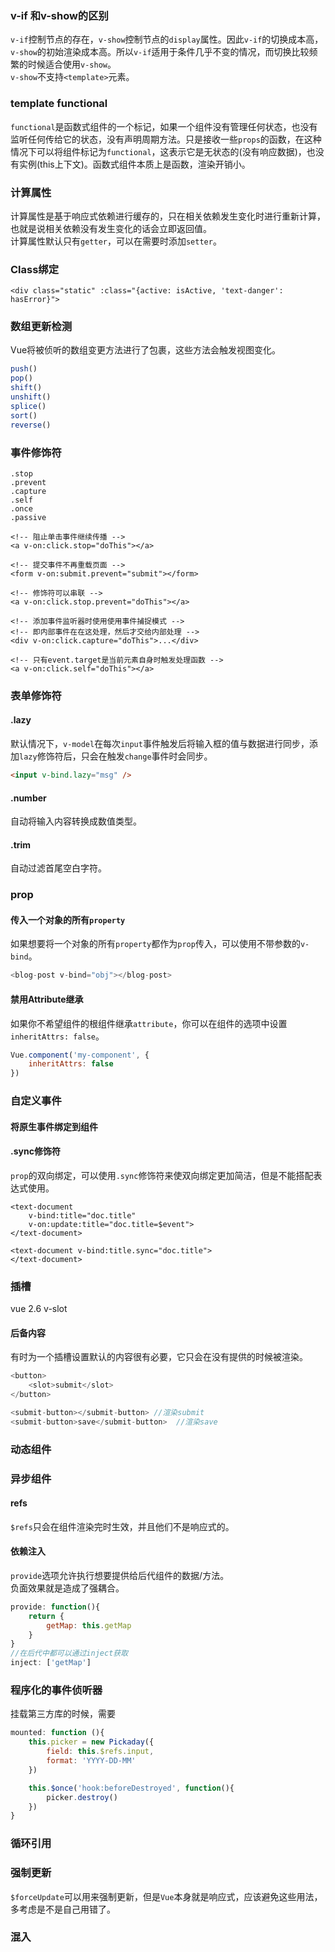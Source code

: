 ### v-if 和v-show的区别
`v-if`控制节点的存在，`v-show`控制节点的`display`属性。因此`v-if`的切换成本高，`v-show`的初始渲染成本高。所以`v-if`适用于条件几乎不变的情况，而切换比较频繁的时候适合使用`v-show`。  
`v-show`不支持`<template>`元素。
### template functional
`functional`是函数式组件的一个标记，如果一个组件没有管理任何状态，也没有监听任何传给它的状态，没有声明周期方法。只是接收一些`props`的函数，在这种情况下可以将组件标记为`functional`，这表示它是无状态的(没有响应数据)，也没有实例(this上下文)。函数式组件本质上是函数，渲染开销小。
### 计算属性
计算属性是基于响应式依赖进行缓存的，只在相关依赖发生变化时进行重新计算，也就是说相关依赖没有发生变化的话会立即返回值。  
计算属性默认只有`getter`，可以在需要时添加`setter`。  
### Class绑定
```
<div class="static" :class="{active: isActive, 'text-danger': hasError}">
```
### 数组更新检测
Vue将被侦听的数组变更方法进行了包裹，这些方法会触发视图变化。
```JavaScript
push()
pop()
shift()
unshift()
splice()
sort()
reverse()
```
### 事件修饰符
```
.stop
.prevent
.capture
.self
.once
.passive

<!-- 阻止单击事件继续传播 -->
<a v-on:click.stop="doThis"></a>

<!-- 提交事件不再重载页面 -->
<form v-on:submit.prevent="submit"></form>

<!-- 修饰符可以串联 -->
<a v-on:click.stop.prevent="doThis"></a>

<!-- 添加事件监听器时使用使用事件捕捉模式 -->
<!-- 即内部事件在在这处理，然后才交给内部处理 -->
<div v-on:click.capture="doThis">...</div>

<!-- 只有event.target是当前元素自身时触发处理函数 -->
<a v-on:click.self="doThis"></a>
```
### 表单修饰符
#### .lazy
默认情况下，`v-model`在每次`input`事件触发后将输入框的值与数据进行同步，添加`lazy`修饰符后，只会在触发`change`事件时会同步。  
```HTML
<input v-bind.lazy="msg" />
```
#### .number
自动将输入内容转换成数值类型。
#### .trim
自动过滤首尾空白字符。
### prop
#### 传入一个对象的所有`property`
如果想要将一个对象的所有`property`都作为`prop`传入，可以使用不带参数的`v-bind`。
```JavaScript
<blog-post v-bind="obj"></blog-post>
```
#### 禁用Attribute继承
如果你不希望组件的根组件继承`attribute`，你可以在组件的选项中设置`inheritAttrs: false`。
```JavaScript
Vue.component('my-component', {
    inheritAttrs: false
})
```
### 自定义事件
#### 将原生事件绑定到组件
#### .sync修饰符
`prop`的双向绑定，可以使用`.sync`修饰符来使双向绑定更加简洁，但是不能搭配表达式使用。
```
<text-document 
    v-bind:title="doc.title" 
    v-on:update:title="doc.title=$event">
</text-document>

<text-document v-bind:title.sync="doc.title">
</text-document>
```
### 插槽
vue 2.6 v-slot
#### 后备内容
有时为一个插槽设置默认的内容很有必要，它只会在没有提供的时候被渲染。
```JavaScript
<button>
    <slot>submit</slot>
</button>

<submit-button></submit-button> //渲染submit
<submit-button>save</submit-button>  //渲染save
```
### 动态组件
### 异步组件
#### refs
`$refs`只会在组件渲染完时生效，并且他们不是响应式的。
#### 依赖注入
`provide`选项允许执行想要提供给后代组件的数据/方法。  
负面效果就是造成了强耦合。
```JavaScript
provide: function(){
    return {
        getMap: this.getMap
    }
}
//在后代中都可以通过inject获取
inject: ['getMap']
```
### 程序化的事件侦听器
挂载第三方库的时候，需要
```JavaScript
mounted: function (){
    this.picker = new Pickaday({
        field: this.$refs.input,
        format: 'YYYY-DD-MM'
    })

    this.$once('hook:beforeDestroyed', function(){
        picker.destroy()
    })
}
```
### 循环引用
### 强制更新
`$forceUpdate`可以用来强制更新，但是`Vue`本身就是响应式，应该避免这些用法，多考虑是不是自己用错了。 
### 混入
